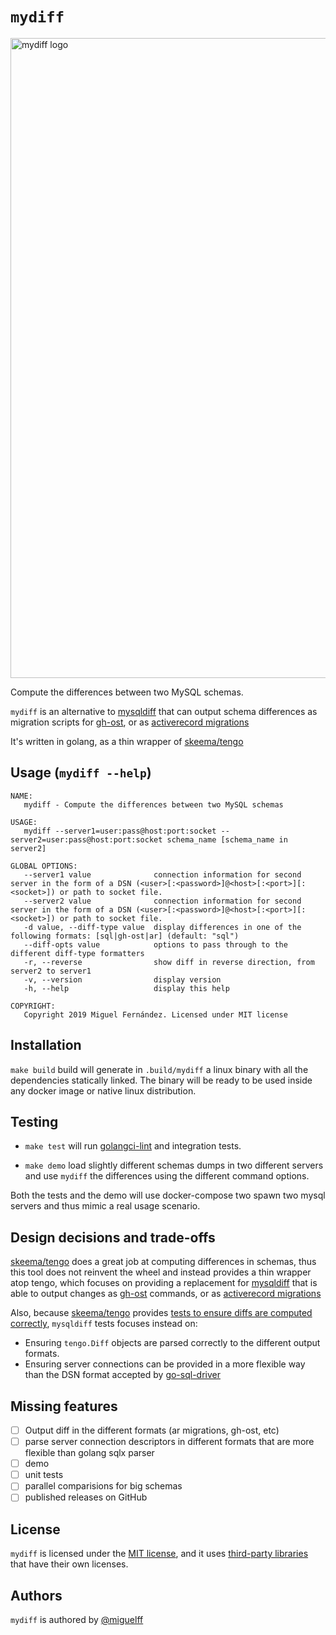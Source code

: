 # `mydiff`

<img width="1024" alt="mydiff logo" src="https://user-images.githubusercontent.com/210307/62741731-4f22de00-ba3c-11e9-89ee-da12f92e0b4f.png">

Compute the differences between two MySQL schemas.

`mydiff` is an alternative to [mysqldiff](https://docs.oracle.com/cd/E17952_01/mysql-utilities-1.5-en/mysqldiff.html#option_mysqldiff_difftype) that can output schema differences as migration scripts for [gh-ost](https://github.com/github/gh-ost), or as [activerecord migrations](https://edgeguides.rubyonrails.org/active_record_migrations.html)

It's written in golang, as a thin wrapper of [skeema/tengo](github.com/skeema/tengo/)

## Usage (`mydiff --help`)

```
NAME:
   mydiff - Compute the differences between two MySQL schemas

USAGE:
   mydiff --server1=user:pass@host:port:socket --server2=user:pass@host:port:socket schema_name [schema_name in server2]

GLOBAL OPTIONS:
   --server1 value              connection information for second server in the form of a DSN (<user>[:<password>]@<host>[:<port>][:<socket>]) or path to socket file.
   --server2 value              connection information for second server in the form of a DSN (<user>[:<password>]@<host>[:<port>][:<socket>]) or path to socket file.
   -d value, --diff-type value  display differences in one of the following formats: [sql|gh-ost|ar] (default: "sql")
   --diff-opts value            options to pass through to the different diff-type formatters
   -r, --reverse                show diff in reverse direction, from server2 to server1
   -v, --version                display version
   -h, --help                   display this help

COPYRIGHT:
   Copyright 2019 Miguel Fernández. Licensed under MIT license
```

## Installation

`make build` build will generate in `.build/mydiff` a linux binary with all the dependencies statically linked. The binary will be ready to be used inside any docker image or native linux distribution.

## Testing

* `make test` will run [golangci-lint](https://github.com/golangci/golangci-lint) and integration tests.

* `make demo` load slightly different schemas dumps in two different servers and use `mydiff` the differences using the different command options.

Both the tests and the demo will use docker-compose two spawn two mysql servers and thus mimic a real usage scenario.
    
## Design decisions and trade-offs

[skeema/tengo](github.com/skeema/tengo/) does a great job at computing differences in schemas, thus this tool does not 
reinvent the wheel and instead provides a thin wrapper atop tengo, which focuses on providing a replacement for [mysqldiff](https://docs.oracle.com/cd/E17952_01/mysql-utilities-1.5-en/mysqldiff.html#option_mysqldiff_difftype)
that is able to output changes as [gh-ost](https://github.com/github/gh-ost) commands, or as [activerecord migrations](https://edgeguides.rubyonrails.org/active_record_migrations.html)

Also, because [skeema/tengo](github.com/skeema/tengo/) provides [tests to ensure diffs are computed correctly](https://github.com/skeema/tengo/blob/master/diff_test.go), `mysqldiff` tests focuses instead on:
 - Ensuring `tengo.Diff` objects are parsed correctly to the different output formats. 
 - Ensuring server connections can be provided in a more flexible way than the DSN format accepted by [go-sql-driver](https://github.com/go-sql-driver/mysql/blob/877a9775f06853f611fb2d4e817d92479242d1cd/dsn.go#L374-L636)  

## Missing features

- [ ] Output diff in the different formats (ar migrations, gh-ost, etc)
- [ ] parse server connection descriptors in different formats that are more flexible than golang sqlx parser
- [ ] demo
- [ ] unit tests
- [ ] parallel comparisions for big schemas
- [ ] published releases on GitHub

## License

`mydiff` is licensed under the [MIT license](https://github.com/miguelff/mydiff/blob/master/LICENSE), and it uses [third-party libraries](https://github.com/miguelff/mydiff/blob/master/go.mod) that have their own licenses.

## Authors

`mydiff` is authored by [@miguelff](https://github.com/miguelff)

